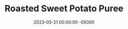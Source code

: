 ---
layout: post
title:  "Roasted Sweet Potato Puree"
date:   2023-05-21 00:00:00 -05000
categories: 
- Recipes
- Sauces, etc.
permalink: /recipes/sweet-potato-puree
image: /assets/Food/Spreads, Sauces, Toppings/Sweet Potato/sweet-potato-cover.jpg
ing: sweetpotato-ing
facts: sweetpotato-facts
Prep: 10
Rest: 
Cook: 90
Source1: https://www.darngoodveggies.com/how-to-make-sweet-potato-puree/#tasty-recipes-12129-jump-target
Source2: 
tags: 
- sweet potato mash
- mashed potato
- roasted
- puree
- butternut squash
- pumpkin
- canned pumpkin
- pumpkin pie
- pumpkin spice
- mashed sweet potato
Description: This is less of a recipe and more of a method, as you'd probably use sweet potato puree in something else. Try replacing bananas or applesauce in my baked goods with this for an even more delicious flavor. You could also use this as baby food, or turn them into mashed potatoes. This yields about 300g puree, depending on the size of your potatoes.
Instructions: 
- Wash the potatoes. Prick with a fork on all over about 10 times, and wrap in aluminum foil<br><br>

- Bake in the oven for 90 minutes at 400F until very soft. You can also use the air fryer at 400F for 1 hour. Set aside to cool before peeling<br><br>

- Puree with an immersion blender or food processor, or use a potato masher. Store in the fridge<br><br>

- You can also turn this into mashed potatoes (keep the skins on). Season to taste with garlic and onion powder, pepper, salt, paprika, and parsley<br><br>
- <center><img src="/assets/Food/Spreads, Sauces, Toppings/Sweet Potato/sweet-potato-4.jpg" alt="" class="instruction-image"></center>
---
